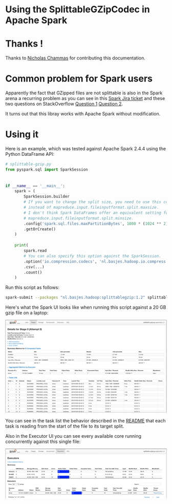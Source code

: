 # Using the SplittableGZipCodec in Apache Spark

# Thanks !
Thanks to [Nicholas Chammas](https://github.com/nchammas) for contributing this documentation.

# Common problem for Spark users
Apparently the fact that GZipped files are not splittable is also in the Spark arena a recurring problem as you can see 
in this [Spark Jira ticket](https://issues.apache.org/jira/browse/SPARK-29102?focusedCommentId=16932921&page=com.atlassian.jira.plugin.system.issuetabpanels:comment-tabpanel#comment-16932921) and
 these two questions on StackOverflow [Question 1](https://stackoverflow.com/q/28127119/877069) [Question 2](https://stackoverflow.com/q/27531816/877069).

It turns out that this libray works with Apache Spark without modification.

# Using it
Here is an example, which was tested against Apache Spark 2.4.4 using the Python DataFrame API:

```python
# splittable-gzip.py
from pyspark.sql import SparkSession


if __name__ == '__main__':
    spark = (
        SparkSession.builder
        # If you want to change the split size, you need to use this config
        # instead of mapreduce.input.fileinputformat.split.maxsize.
        # I don't think Spark DataFrames offer an equivalent setting for
        # mapreduce.input.fileinputformat.split.minsize.
        .config('spark.sql.files.maxPartitionBytes', 1000 * (1024 ** 2))
        .getOrCreate()
    )

    print(
        spark.read
        # You can also specify this option against the SparkSession.
        .option('io.compression.codecs', 'nl.basjes.hadoop.io.compress.SplittableGzipCodec')
        .csv(...)
        .count()
    )
```

Run this script as follows:

```sh
spark-submit --packages "nl.basjes.hadoop:splittablegzip:1.2" splittable-gzip.py
```

Here's what the Spark UI looks like when running this script against a 20 GB gzip file on a laptop:

![Spark UI](README-SparkUI.png)

You can see in the task list the behavior described in the [README](README.md) that each task is reading from the start of the file to its target split.

Also in the Executor UI you can see every available core running concurrently against this single file:

![Spark Executor UI](README-SparkExecutorUI.png)
